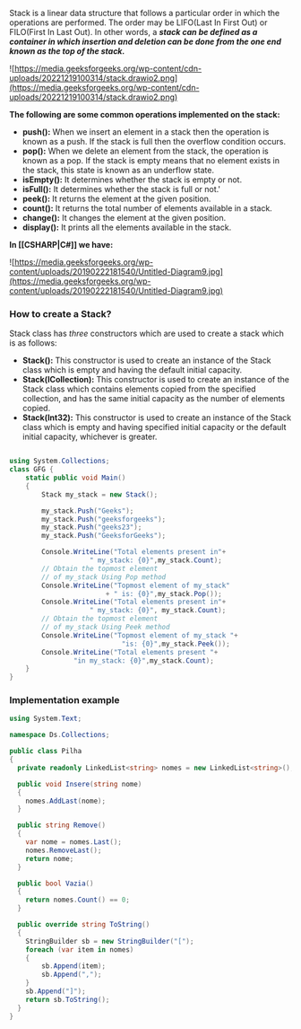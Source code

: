 Stack is a linear data structure that follows a particular order in which the operations are performed. The order may be LIFO(Last In First Out) or FILO(First In Last Out). In other words, a _**stack can be defined as a container in which insertion and deletion can be done from the one end known as the top of the stack.**_

![https://media.geeksforgeeks.org/wp-content/cdn-uploads/20221219100314/stack.drawio2.png](https://media.geeksforgeeks.org/wp-content/cdn-uploads/20221219100314/stack.drawio2.png)

**The following are some common operations implemented on the stack:**

- **push():** When we insert an element in a stack then the operation is known as a push. If the stack is full then the overflow condition occurs.
- **pop():** When we delete an element from the stack, the operation is known as a pop. If the stack is empty means that no element exists in the stack, this state is known as an underflow state.
- **isEmpty():** It determines whether the stack is empty or not.
- **isFull():** It determines whether the stack is full or not.'
- **peek():** It returns the element at the given position.
- **count():** It returns the total number of elements available in a stack.
- **change():** It changes the element at the given position.
- **display():** It prints all the elements available in the stack.

**In [[CSHARP|C#]] we have:**

![https://media.geeksforgeeks.org/wp-content/uploads/20190222181540/Untitled-Diagram9.jpg](https://media.geeksforgeeks.org/wp-content/uploads/20190222181540/Untitled-Diagram9.jpg)

### How to create a Stack?

Stack class has _three_ constructors which are used to create a stack which is as follows:

- **Stack():** This constructor is used to create an instance of the Stack class which is empty and having the default initial capacity.
- **Stack(ICollection):** This constructor is used to create an instance of the Stack class which contains elements copied from the specified collection, and has the same initial capacity as the number of elements copied.
- **Stack(Int32):** This constructor is used to create an instance of the Stack class which is empty and having specified initial capacity or the default initial capacity, whichever is greater.

```csharp

using System.Collections;
class GFG {
	static public void Main()
	{
		Stack my_stack = new Stack();

		my_stack.Push("Geeks");
		my_stack.Push("geeksforgeeks");
		my_stack.Push("geeks23");
		my_stack.Push("GeeksforGeeks");

		Console.WriteLine("Total elements present in"+
					" my_stack: {0}",my_stack.Count);												
		// Obtain the topmost element
		// of my_stack Using Pop method
		Console.WriteLine("Topmost element of my_stack"
						+ " is: {0}",my_stack.Pop());						
		Console.WriteLine("Total elements present in"+
					" my_stack: {0}", my_stack.Count);						
		// Obtain the topmost element
		// of my_stack Using Peek method
		Console.WriteLine("Topmost element of my_stack "+
							"is: {0}",my_stack.Peek());
		Console.WriteLine("Total elements present "+
				"in my_stack: {0}",my_stack.Count);						
	}
}
```

### Implementation example
```cs
using System.Text;

namespace Ds.Collections;

public class Pilha
{
  private readonly LinkedList<string> nomes = new LinkedList<string>();

  public void Insere(string nome)
  {
    nomes.AddLast(nome);
  }

  public string Remove()
  {
    var nome = nomes.Last();
    nomes.RemoveLast();
    return nome;
  }

  public bool Vazia()
  {
    return nomes.Count() == 0;
  }

  public override string ToString()
  {
    StringBuilder sb = new StringBuilder("[");
    foreach (var item in nomes)
    {
        sb.Append(item);
        sb.Append(",");
    }
    sb.Append("]");
    return sb.ToString();
  }
}
```